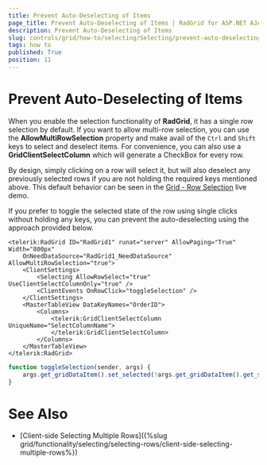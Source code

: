 ```yaml
---
title: Prevent Auto-Deselecting of Items
page_title: Prevent Auto-Deselecting of Items | RadGrid for ASP.NET AJAX Documentation
description: Prevent Auto-Deselecting of Items
slug: controls/grid/how-to/selecting/Selecting/prevent-auto-deselecting-of-items
tags: how to
published: True
position: 11
---
```


# Prevent Auto-Deselecting of Items

When you enable the selection functionality of **RadGrid**, it has a single row selection by default. If you want to allow multi-row selection, you can use the **AllowMultiRowSelection** property and make avail of the `Ctrl` and `Shift` keys to select and deselect items. For convenience, you can also use a **GridClientSelectColumn** which will generate a CheckBox for every row.

By design, simply clicking on a row will select it, but will also deselect any previously selected rows if you are not holding the required keys mentioned above. This default behavior can be seen in the [Grid - Row Selection](http://demos.telerik.com/aspnet-ajax/grid/examples/functionality/selecting/row-selection/defaultcs.aspx)  live demo.

If you prefer to toggle the selected state of the row using single clicks without holding any keys, you can prevent the auto-deselecting using the approach provided below.

````ASP.NET
<telerik:RadGrid ID="RadGrid1" runat="server" AllowPaging="True" Width="800px"
    OnNeedDataSource="RadGrid1_NeedDataSource" AllowMultiRowSelection="true">
    <ClientSettings>
        <Selecting AllowRowSelect="true" UseClientSelectColumnOnly="true" />
        <ClientEvents OnRowClick="toggleSelection" />
    </ClientSettings>
    <MasterTableView DataKeyNames="OrderID">
        <Columns>
            <telerik:GridClientSelectColumn UniqueName="SelectColumnName">
            </telerik:GridClientSelectColumn>
        </Columns>
    </MasterTableView>
</telerik:RadGrid>
````
````JavaScript
function toggleSelection(sender, args) {
    args.get_gridDataItem().set_selected(!args.get_gridDataItem().get_selected());
}
````

# See Also

 * [Client-side Selecting Multiple Rows]({%slug grid/functionality/selecting/selecting-rows/client-side-selecting-multiple-rows%})
